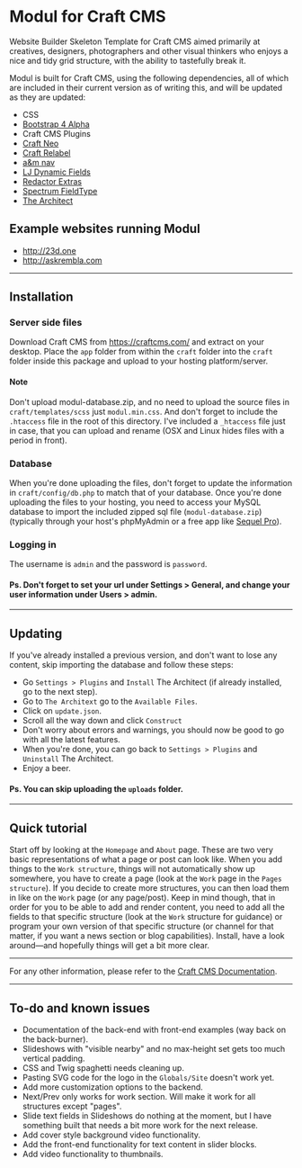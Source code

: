 # Modul for Craft CMS
Website Builder Skeleton Template for Craft CMS aimed primarily at creatives, designers, photographers and other visual thinkers who enjoys a nice and tidy grid structure, with the ability to tastefully break it.

Modul is built for Craft CMS, using the following dependencies, all of which are included in their current version as of writing this, and will be updated as they are updated:
- CSS
 - [Bootstrap 4 Alpha](https://v4-alpha.getbootstrap.com/)
- Craft CMS Plugins
 - [Craft Neo](https://github.com/benjamminf/craft-neo)
 - [Craft Relabel](https://github.com/benjamminf/craft-relabel)
 - [a&m nav](https://github.com/am-impact/amnav)
 - [LJ Dynamic Fields](https://github.com/lewisjenkins/craft-lj-dynamicfields)
 - [Redactor Extras](https://github.com/elliotlewis/Redactor-Extras)
 - [Spectrum FieldType](https://github.com/alecritson/craft-spectrum-fieldtype)
 - [The Architect](https://github.com/Pennebaker/craftcms-thearchitect)

## Example websites running Modul
- http://23d.one
- http://askrembla.com

---

## Installation
### Server side files
Download Craft CMS from https://craftcms.com/ and extract on your desktop. Place the `app` folder from within the `craft` folder into the `craft` folder inside this package and upload to your hosting platform/server.

#### Note
Don't upload modul-database.zip, and no need to upload the source files in `craft/templates/scss` just `modul.min.css`. And don't forget to include the `.htaccess` file in the root of this directory. I've included a `_htaccess` file just in case, that you can upload and rename (OSX and Linux hides files with a period in front).

### Database
When you're done uploading the files, don't forget to update the information in `craft/config/db.php` to match that of your database.
Once you're done uploading the files to your hosting, you need to access your MySQL database to import the included zipped sql file (`modul-database.zip`) (typically through your host's phpMyAdmin or a free app like [Sequel Pro](https://www.sequelpro.com/)).

### Logging in
The username is `admin` and the password is `password`.

#### Ps. Don't forget to set your url under Settings > General, and change your user information under Users > admin.

---

## Updating
If you've already installed a previous version, and don't want to lose any content, skip importing the database and follow these steps:
* Go `Settings > Plugins` and `Install` The Architect (if already installed, go to the next step).
* Go to `The Architext` go to the `Available Files`.
* Click on `update.json`.
* Scroll all the way down and click `Construct`
* Don't worry about errors and warnings, you should now be good to go with all the latest features.
* When you're done, you can go back to `Settings > Plugins` and `Uninstall` The Architect.
* Enjoy a beer.

#### Ps. You can skip uploading the `uploads` folder.

---

## Quick tutorial
Start off by looking at the `Homepage` and `About` page. These are two very basic representations of what a page or post can look like. When you add things to the `Work structure`, things will not automatically show up somewhere, you have to create a page (look at the `Work` page in the `Pages structure`). If you decide to create more structures, you can then load them in like on the `Work` page (or any page/post). Keep in mind though, that in order for you to be able to add and render content, you need to add all the fields to that specific structure (look at the `Work` structure for guidance) or program your own version of that specific structure (or channel for that matter, if you want a news section or blog capabilities). Install, have a look around—and hopefully things will get a bit more clear.

---

For any other information, please refer to the [Craft CMS Documentation](https://craftcms.com/docs/introduction).

---

## To-do and known issues
* Documentation of the back-end with front-end examples (way back on the back-burner).
* Slideshows with "visible nearby" and no max-height set gets too much vertical padding.
* CSS and Twig spaghetti needs cleaning up.
* Pasting SVG code for the logo in the `Globals/Site` doesn't work yet.
* Add more customization options to the backend.
* Next/Prev only works for work section. Will make it work for all structures except "pages".
* Slide text fields in Slideshows do nothing at the moment, but I have something built that needs a bit more work for the next release.
* Add cover style background video functionality.
* Add the front-end functionality for text content in slider blocks.
* Add video functionality to thumbnails.
